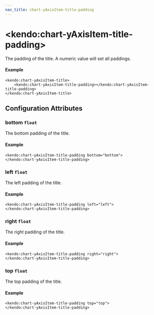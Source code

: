 ```yaml
---
nav_title: chart-yAxisItem-title-padding
---
```


# \<kendo:chart-yAxisItem-title-padding\>

The padding of the title. A numeric value will set all paddings.

#### Example
    <kendo:chart-yAxisItem-title>
        <kendo:chart-yAxisItem-title-padding></kendo:chart-yAxisItem-title-padding>
    </kendo:chart-yAxisItem-title>

## Configuration Attributes

### bottom `float`

The bottom padding of the title.

#### Example
    <kendo:chart-yAxisItem-title-padding bottom="bottom">
    </kendo:chart-yAxisItem-title-padding>

### left `float`

The left padding of the title.

#### Example
    <kendo:chart-yAxisItem-title-padding left="left">
    </kendo:chart-yAxisItem-title-padding>

### right `float`

The right padding of the title.

#### Example
    <kendo:chart-yAxisItem-title-padding right="right">
    </kendo:chart-yAxisItem-title-padding>

### top `float`

The top padding of the title.

#### Example
    <kendo:chart-yAxisItem-title-padding top="top">
    </kendo:chart-yAxisItem-title-padding>

